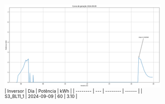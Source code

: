 ![My Image](09_09_2024-S3_BL11_1.png)
| Inversor | Dia | Potência | kWh    |
| -------- | --- | -------- | ------ |
| S3_BL11_1       | 2024-09-09  | 60       | 3.10 |